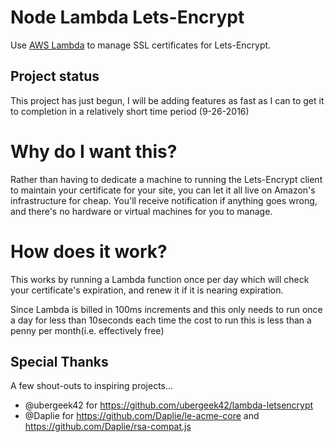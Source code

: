 # Node Lambda Lets-Encrypt

Use [AWS Lambda](https://aws.amazon.com/lambda/) to manage SSL certificates for
Lets-Encrypt.

## Project status
This project has just begun, I will be adding features as fast as I can to get it to completion in a relatively short time period (9-26-2016)

# Why do I want this?
Rather than having to dedicate a machine to running the Lets-Encrypt client to
maintain your certificate for your site, you can let it all
live on Amazon's infrastructure for cheap. You'll receive notification if
anything goes wrong, and there's no hardware or virtual machines for you to
manage.

# How does it work?

This works by running a Lambda function once per day which will check
your certificate's expiration, and renew it if it is nearing expiration.

Since Lambda is billed in 100ms increments and this only needs to run once a day
for less than 10seconds each time the cost to run this is less than a
penny per month(i.e. effectively free)

## Special Thanks
A few shout-outs to inspiring projects...
* @ubergeek42 for https://github.com/ubergeek42/lambda-letsencrypt
* @Daplie for https://github.com/Daplie/le-acme-core and https://github.com/Daplie/rsa-compat.js
